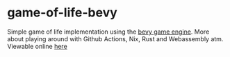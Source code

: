 # game-of-life-bevy
Simple game of life implementation using the [bevy game engine](https://bevyengine.org/). More about playing around with Github Actions, Nix, Rust and Webassembly atm. Viewable online [here](https://mith.github.io/game-of-life-bevy)
